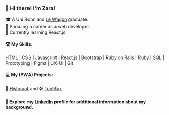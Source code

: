 ### 👋 Hi there! I'm Zara!<br>
🎓 A Uni Bonn and [Le Wagon](https://github.com/lewagon) graduate.<br>
🚀 Pursuing a career as a web developer.<br>
🌱 Currently learning React.js.<br>

#### 🏆 My Skills:
HTML | CSS | Javascript | React.js | Bootstrap | Ruby on Rails | Ruby | SQL | Prototyping | Figma | UX-UI | Git<br>
#### 💻 My (PWA) Projects:
🍴 [Historant](https://www.historant.de/) and 🛠 [ToolBox](https://tool-box.herokuapp.com/)<br>
#### 🔭 Explore my [LinkedIn](https://www.linkedin.com/in/zahra-ilkhan/) profile for additional information about my background.

<!--
**zarail/zarail** is a ✨ _special_ ✨ repository because its `README.md` (this file) appears on your GitHub profile.

Here are some ideas to get you started:

- 🔭 I’m currently working on ...
- 🌱 I’m currently learning ...
- 👯 I’m looking to collaborate on ...
- 🤔 I’m looking for help with ...
- 💬 Ask me about ...
- 📫 How to reach me: ...
- 😄 Pronouns: ...
- ⚡ Fun fact: ...
-->
